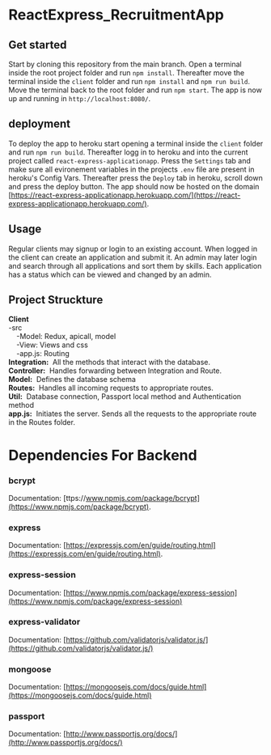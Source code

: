 # ReactExpress_RecruitmentApp

## Get started
Start by cloning this repository from the main branch. Open a terminal inside the root project folder and run ```npm install```.
Thereafter move the terminal inside the ``client`` folder and run ```npm install``` and ```npm run build```.
Move the terminal back to the root folder and run ```npm start```.
The app is now up and running in ```http://localhost:8080/```.

## deployment
To deploy the app to heroku start opening a terminal inside the ``client`` folder and run ```npm run build```.
Thereafter logg in to heroku and into the current project called ``react-express-applicationapp``.
Press the ```Settings``` tab and make sure all evironement variables in the projects ``.env`` file are present in heroku's Config Vars. Thereafter press the ```Deploy``` tab in heroku, scroll down and press the deploy button. 
The app should now be hosted on the domain [https://react-express-applicationapp.herokuapp.com/](https://react-express-applicationapp.herokuapp.com/).

## Usage
Regular clients may signup or login to an existing account. When logged in the client can create an application and submit it. An admin may later login and search through all applications and sort them by skills. Each application has a status which can be viewed and changed by an admin.

## Project Struckture 

**Client**<br />
-src<br />
 &nbsp;   &nbsp; -Model: Redux, apicall, model<br />
 &nbsp;   &nbsp; -View:  Views and css<br />
 &nbsp;   &nbsp; -app.js: Routing <br />
   	**Integration:**&nbsp; All the methods that interact with the database.<br />
   **Controller:**&nbsp;   Handles forwarding between Integration and Route.<br />
   **Model:**&nbsp;        Defines the database schema<br />
   **Routes:**&nbsp;       Handles all incoming requests to appropriate routes.<br />
   **Util:**&nbsp;         Database connection, Passport local method and Authentication method<br />
   **app.js:**&nbsp;       Initiates the server. Sends all the requests to the appropriate route in the Routes folder.<br />


# Dependencies For Backend

### bcrypt
  Documentation:   [ttps://www.npmjs.com/package/bcrypt](https://www.npmjs.com/package/bcrypt).
### express 
  Documentation:   [https://expressjs.com/en/guide/routing.html](https://expressjs.com/en/guide/routing.html).
### express-session
  Documentation:   [https://www.npmjs.com/package/express-session](https://www.npmjs.com/package/express-session)
### express-validator
  Documentation:   [https://github.com/validatorjs/validator.js/](https://github.com/validatorjs/validator.js/)
### mongoose
  Documentation:   [https://mongoosejs.com/docs/guide.html](https://mongoosejs.com/docs/guide.html)
### passport
  Documentation:   [http://www.passportjs.org/docs/](http://www.passportjs.org/docs/)
